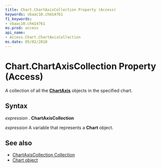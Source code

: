 ```yaml
---
title: Chart.ChartAxisCollection Property (Access)
keywords: vbaac10.chm14761
f1_keywords:
- vbaac10.chm14761
ms.prod: access
api_name:
- Access.Chart.ChartAxisCollection
ms.date: 05/02/2018
---
```



# Chart.ChartAxisCollection Property (Access)

A collection of all the **[ChartAxis](Access.ChartAxis.md)** objects in the specified chart.


## Syntax

 _expression_ . **ChartAxisCollection**

 _expression_ A variable that represents a **Chart** object.


## See also

- [ChartAxisCollection Collection](Access.ChartAxisCollection.md)
- [Chart object](Access.Chart.md)